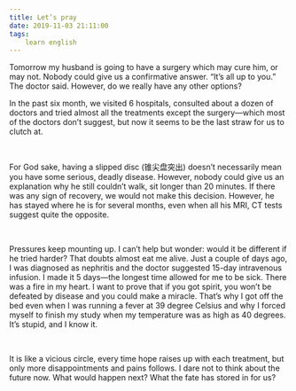 ```yaml
---
title: Let’s pray
date: 2019-11-03 21:11:00
tags:
    learn english
---
```

Tomorrow my husband is going to have a
surgery which may cure him, or may not. Nobody could give us a confirmative
answer. “It’s all up to you.” The doctor said. However, do we really have any other
options? 

In the past six month, we visited 6
hospitals, consulted about a dozen of doctors and tried almost all the
treatments except the surgery—which most of the doctors don’t suggest, but now
it seems to be the last straw for us to clutch at. 

 

For God sake, having a slipped disc (锥尖盘突出) doesn’t
necessarily mean you have some serious, deadly disease. However, nobody could
give us an explanation why he still couldn’t walk, sit longer than 20 minutes. If
there was any sign of recovery, we would not make this decision. However, he
has stayed where he is for several months, even when all his MRI, CT tests
suggest quite the opposite. 

 

Pressures keep mounting up. I can’t help
but wonder: would it be different if he tried harder? That doubts almost eat me
alive. Just a couple of days ago, I was diagnosed as nephritis and the doctor suggested
15-day intravenous infusion. I made it 5 days—the longest time allowed for me
to be sick. There was a fire in my heart. I want to prove that if you got
spirit, you won’t be defeated by disease and you could make a miracle. That’s
why I got off the bed even when I was running a fever at 39 degree Celsius and
why I forced myself to finish my study when my temperature was as high as 40 degrees.
It’s stupid, and I know it. 

 

It is like a
vicious circle, every time hope raises up with each treatment, but only more
disappointments and pains follows. I dare not to think about the future now.
What would happen next? What the fate has stored in for us? 